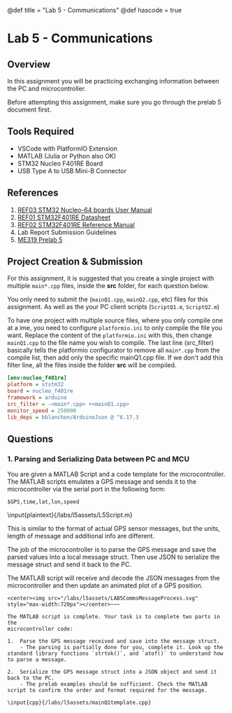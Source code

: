 @def title = "Lab 5 - Communications"
@def hascode = true

# Lab 5 - Communications

## Overview
In this assignment you will be practicing exchanging information between the PC and microcontroller.

Before attempting this assignment, make sure you go through the prelab 5 document first.

## Tools Required
- VSCode with PlatformIO Extension
- MATLAB (Julia or Python also OK)
- STM32 Nucleo F401RE Board 
- USB Type A to USB Mini-B Connector

## References
1. [REF03 STM32 Nucleo-64 boards User Manual](/assets/reference_docs/REF03_STM32_Nucleo-64_boards_User_Manual.pdf)
2. [REF01 STM32F401RE Datasheet](/assets/assets/reference_docs/REF01_STM32F401RE_DATASHEET.pdf)
3. [REF02 STM32F401RE Reference Manual](/assets/reference_docs/REF02_STM32F401xBC_and_STM32F401xDE_Reference_Manual.pdf)
4. Lab Report Submission Guidelines
5. [ME319 Prelab 5](/prelabs/prelab5/)

## Project Creation & Submission

For this assignment, it is suggested that you create a single project with multiple `main*.cpp` files, inside the **src** folder, for each question below.

You only need to submit the (`mainQ1.cpp`, `mainQ2.cpp`, etc) files for this  assignment. As well as the your PC client scripts (`ScriptQ1.m`, `ScriptQ2.m`)

To have one project with multiple source files, where you only compile one at a  ime, you need to configure `platformio.ini` to only compile the file you want. Replace the content of the `platformio.ini` with this, then change `mainQ1.cpp` to the file name you wish to compile. The last line (src_filter) basically tells the platformio configurator to remove all `main*.cpp` from the compile list, then add only the specific mainQ1.cpp file. If we don't add this filter line, all the files inside the folder **src** will be compiled.

```ini
[env:nucleo_f401re]
platform = ststm32
board = nucleo_f401re
framework = arduino
src_filter = -<main*.cpp> +<mainQ1.cpp>
monitor_speed = 250000 
lib_deps = bblanchon/ArduinoJson @ ^6.17.3
```

## Questions

### 1. Parsing and Serializing Data between PC and MCU
You are given a MATLAB Script and a code template for the microcontroller. The MATLAB scripts emulates a GPS message and sends it to the microcontroller via the serial port in the following form: 

```
$GPS,time,lat,lon,speed
```

\input{plaintext}{/labs/l5assets/L5Script.m}

This is similar to the format of actual GPS sensor messages, but the units, length of message and additional info are different.

The job of the microcontroller is to parse the GPS message and save the parsed values into a local message struct. Then use JSON to serialize the message struct and send it back to the PC.

The MATLAB script will receive and decode the JSON messages from the microcontroller and then update an animated plot of a GPS position.

~~~
<center><img src="/labs/l5assets/LAB5CommsMessageProcess.svg" style="max-width:720px"></center>~~~ 

The MATLAB script is complete. Your task is to complete two parts in the
microcontroller code:

1.  Parse the GPS message received and save into the message struct.
    - The parsing is partially done for you, complete it. Look up the standard library functions `strtok()`, and `atof()` to understand how to parse a message.

2.  Serialize the GPS message struct into a JSON object and send it back to the PC.
    - The prelab examples should be sufficient. Check the MATLAB script to confirm the order and format required for the message.

\input{cpp}{/labs/l5assets/mainQ1template.cpp}

